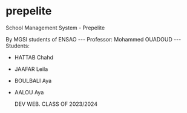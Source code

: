 # prepelite
School Management System - Prepelite

By MGSI students of ENSAO 
--- Professor: Mohammed OUADOUD
--- Students:
- HATTAB Chahd
- JAAFAR Leila
- BOULBALI Aya
- AALOU Aya

  DEV WEB. CLASS OF 2023/2024
